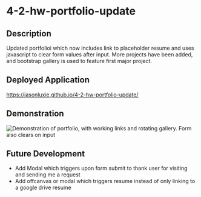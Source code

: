 # 4-2-hw-portfolio-update
## Description
Updated portfolioi which now includes link to placeholder resume and uses javascript to clear form values after input. More projects have been added, and bootstrap gallery is used to feature first major project.
## Deployed Application
https://jasonluxie.github.io/4-2-hw-portfolio-update/
## Demonstration
![Demonstration of portfolio, with working links and rotating gallery. Form also clears on input](./assets/images/readme-images/updated-resume.gif)
## Future Development
* Add Modal which triggers upon form submit to thank user for visiting and sending me a request
* Add offcanvas or modal which triggers resume instead of only linking to a google drive resume